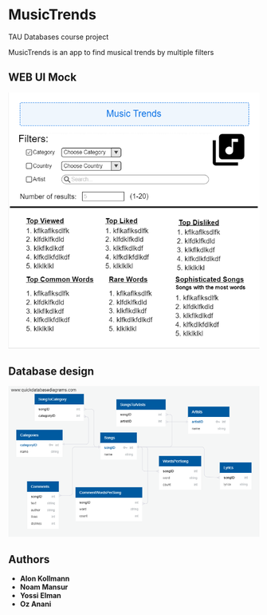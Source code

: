 # MusicTrends
TAU Databases course project

MusicTrends is an app to find musical trends by multiple filters

## WEB UI Mock

![alt text](https://github.com/alonkol/MusicTrends/blob/master/Design/MockWeb.PNG)

## Database design

![alt text](https://github.com/alonkol/MusicTrends/blob/master/Design/DBlayout.png)

## Authors

* **Alon Kollmann**
* **Noam Mansur**
* **Yossi Elman**
* **Oz Anani**
